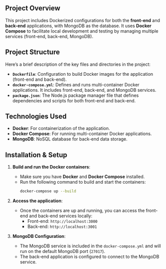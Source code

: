 ## **Project Overview**
This project includes Dockerized configurations for both the **front-end** and **back-end** applications, with MongoDB as the database. 
It uses **Docker Compose** to facilitate local development and testing by managing multiple services (front-end, back-end, MongoDB).

## **Project Structure**
Here’s a brief description of the key files and directories in the project:

- **`Dockerfile`**: Configuration to build Docker images for the application (front-end and back-end).
- **`docker-compose.yml`**: Defines and runs multi-container Docker applications. It includes front-end, back-end, and MongoDB services.
- **`package.json`**: The Node.js package manager file that defines dependencies and scripts for both front-end and back-end.
  
## **Technologies Used**
- **Docker**: For containerization of the application.
- **Docker Compose**: For running multi-container Docker applications.
- **MongoDB**: NoSQL database for back-end data storage.
## **Installation & Setup**

1. **Build and run the Docker containers**:
    - Make sure you have **Docker** and **Docker Compose** installed.
    - Run the following command to build and start the containers:
      ```bash
      docker-compose up --build
      ```

2. **Access the application**:
    - Once the containers are up and running, you can access the front-end and back-end services locally:
        - Front-end: `http://localhost:3000`
        - Back-end: `http://localhost:3001`

3. **MongoDB Configuration**:
    - The MongoDB service is included in the `docker-compose.yml` and will run on the default MongoDB port (`27017`).
    - The back-end application is configured to connect to the MongoDB service.
